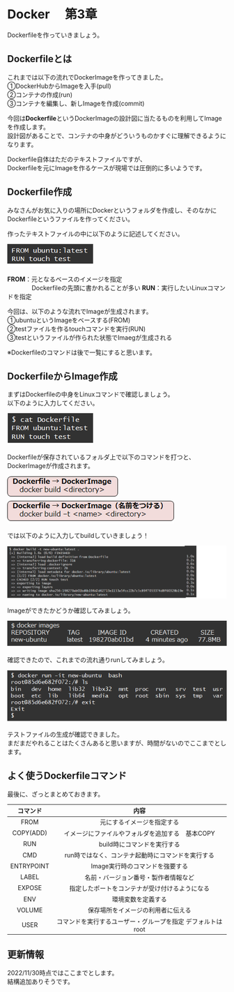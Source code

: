 # Docker 　第3章
Dockerfileを作っていきましょう。



## Dockerfileとは
これまでは以下の流れでDockerImageを作ってきました。  
①DockerHubからImageを入手(pull)  
②コンテナの作成(run)  
③コンテナを編集し、新しImageを作成(commit)  

今回は**Dockerfile**というDockerImageの設計図に当たるものを利用してImageを作成します。    
設計図があることで、コンテナの中身がどういうものかすぐに理解できるようになります。

Dockerfile自体はただのテキストファイルですが、  
Dockerfileを元にImageを作るケースが現場では圧倒的に多いようです。  

## Dockerfile作成
みなさんがお気に入りの場所にDockerというフォルダを作成し、そのなかにDockerfileというファイルを作ってください。  

作ったテキストファイルの中に以下のように記述してください。

![](./img/image1.png)

**FROM**：元となるベースのイメージを指定    
                　　　　Dockerfileの先頭に書かれることが多い
**RUN**：実行したいLinuxコマンドを指定

今回は、以下のような流れでImageが生成されます。  
①ubuntuというImageをベースする(FROM)  
②testファイルを作るtouchコマンドを実行(RUN)  
③testというファイルが作られた状態でImaegが生成される

※Dockerfileのコマンドは後で一覧にすると思います。

## DockerfileからImage作成

まずはDockerfileの中身をLinuxコマンドで確認しましょう。  
以下のように入力してください。 

![](./img/image4.png)

Dockerfileが保存されているフォルダ上で以下のコマンドを打つと、DockerImageが作成されます。

![](./img/image2.png)
![](./img/image3.png)

では以下のように入力してbuildしていきましょう！

![](./img/image5.png)

Imageができたかどうか確認してみましょう。

![](./img/image6.png)

確認できたので、これまでの流れ通りrunしてみましょう。

![](./img/image7.png)

テストファイルの生成が確認できました。  
まだまだやれることはたくさんあると思いますが、時間がないのでここまでとします。

## よく使うDockerfileコマンド
最後に、ざっとまとめておきます。

|コマンド|  内容 |
|:---:| :---: |
|FROM| 元にするイメージを指定する  |
|COPY(ADD)| イメージにファイルやフォルダを追加する　基本COPY |
|RUN|build時にコマンドを実行する  |
|CMD|run時ではなく、コンテナ起動時にコマンドを実行する  |
|ENTRYPOINT | Image実行時のコマンドを強要する  |
|LABEL | 名前・バージョン番号・製作者情報など  |
|EXPOSE | 指定したポートをコンテナが受け付けるようになる  |
|ENV | 環境変数を定義する  |
|VOLUME|保存場所をイメージの利用者に伝える  |
|USER | コマンドを実行するユーザー・グループを指定    デフォルトはroot  |

## 更新情報
2022/11/30時点ではここまでとします。  
結構追加ありそうです。